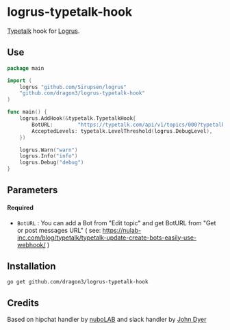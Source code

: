 logrus-typetalk-hook
========

[Typetalk](https://typetalk.com) hook for [Logrus](https://github.com/Sirupsen/logrus). 

## Use

```go
package main

import (
	logrus "github.com/Sirupsen/logrus"
	"github.com/dragon3/logrus-typetalk-hook"
)

func main() {
	logrus.AddHook(&typetalk.TypetalkHook{
		BotURL:        "https://typetalk.com/api/v1/topics/000?typetalkToken=abcdefghijklmnopqrstuvwxyz",
		AcceptedLevels: typetalk.LevelThreshold(logrus.DebugLevel),
	})

	logrus.Warn("warn")
	logrus.Info("info")
	logrus.Debug("debug")
}

```

## Parameters

#### Required
  * ```BotURL``` : 
    You can add a Bot from "Edit topic" and get BotURL from "Get or post messages URL" ( see: https://nulab-inc.com/blog/typetalk/typetalk-update-create-bots-easily-use-webhook/ )
  
## Installation

    go get github.com/dragon3/logrus-typetalk-hook
    
## Credits 

Based on hipchat handler by [nuboLAB](https://github.com/nubo/hiprus) and slack handler by [John Dyer](https://github.com/johntdyer/slackrus)
